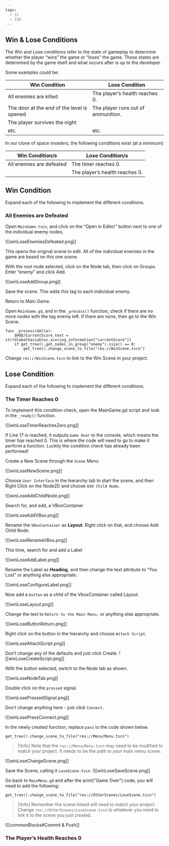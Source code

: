 ```yaml
---
tags:
  - S1
  - ISD
---
```

## Win & Lose Conditions

The Win and Lose conditions refer to the state of gameplay to determine whether the player “wins” the game or “loses” the game. Those states are determined by the game itself and what occurs after is up to the developer.

Some examples could be:

| Win Condition | Lose Condition |
| -- | --|
| All enemies are killed | The player’s health reaches 0. |
| The door at the end of the level is opened | The player runs out of ammunition. |
| The player survives the night | |
| etc. | etc.|

In our clone of space invaders, the following conditions exist (at a minimum)

| Win Condition/s | Lose Condition/s |
| --- | --- |
| All enemies are defeated | The timer reaches 0. |
| | The player’s health reaches 0. |

## Win Condition

Expand each of the following to implement the different conditions.

### All Enemies are Defeated

Open `MainGame.tscn`, and click on the “Open in Editor” button next to one of the individual enemy nodes.

![[winLoseEnemiesDefeated.png]]


This opens the original scene to edit. All of the individual enemies in the game are based on this one scene.

With the root node selected, click on the Node tab, then click on Groups. Enter “enemy” and click Add.

  ![[winLoseAddGroup.png]]



Save the scene. This adds this tag to each individual enemy.

Return to Main Game.

Open `MainGame.gd`, and in the `_process()` function, check if there are no more nodes with the tag enemy left. If there are none, then go to the Win Scene.

```gdscript
func _process(delta):
	$HUD/CurrentScore.text = str(GlobalVariables.scoring_information["currentScore"])
	if get_tree().get_nodes_in_group("enemy").size() == 0:
		get_tree().change_scene_to_file("res://WinScene.tscn")
```

Change `res://WinScene.tscn` to link to the Win Scene in your project.

## Lose Condition

Expand each of the following to implement the different conditions.

### The Timer Reaches 0

To implement this condition check, open the MainGame.gd script and look in the `_ready()` function.

![[winLoseTimerReachesZero.png]]

If Line 17 is reached, it outputs `Game Over` to the console, which means the timer has reached 0. This is where the code will need to go to make it perform a function. Luckily the condition check has already been performed!

Create a New Scene through the `Scene` Menu

  ![[winLoseNewScene.png]]


Choose `User Interface` in the hierarchy tab to start the scene, and then Right Click on the Node2D and choose `Add Child Node`.

![[winLoseAddChildNode.png]]

Search for, and add, a VBoxContainer

![[winLoseAddVBox.png]]



Rename the `VBoxContainer` as **Layout**. Right click on that, and choose Add Child Node.

![[winLoseRenameVBox.png]]


This time, search for and add a Label

![[winLoseAddLabel.png]]



Rename the Label as **Heading**, and then change the text attribute to “You Lost” or anything else appropriate.

![[winLoseConfigureLabel.png]]


Now add a `button` as a child of the VboxContainer called Layout.

![[winLoseLayout.png]]


Change the text to `Return to the Main Menu,` or anything else appropriate.

![[winLoseButtonReturn.png]]

Right click on the button in the hierarchy and choose `Attach Script`.

![[winLoseAttachScript.png]]


Don’t change any of the defaults and just click Create.
![[winLoseCreateScript.png]]



With the button selected, switch to the Node tab as shown.

![[winLoseNodeTab.png]]

Double click on the `pressed` signal.

![[winLosePressedSignal.png]]


Don’t change anything here - just click `Connect`.

![[winLosePressConnect.png]]



In the newly created function, replace `pass` to the code shown below.

```gdscript
get_tree().change_scene_to_file("res://Menu/Menu.tscn")
```

 > [!info] Note that the `res://Menu/Menu.tscn` may need to be modified to match your project. It needs to be the path to *your* main menu scene.


![[winLoseChangeScene.png]]


Save the Scene, calling it `LoseScene.tscn`.
![[winLoseSaveScene.png]]


Go back to `MainMenu.gd` and after the print("Game Over") code, you will need to add the following:

```gdscript
get_tree().change_scene_to_file("res://OtherScenes/LoseScene.tscn")
```

> [!info] Remember the scene linked will need to match *your* project. Change `res://OtherScenes/LoseScene.tscn` to whatever you need to link it to the scene you just created.

![[commonBlocks#Commit & Push]]


### The Player’s Health Reaches 0




